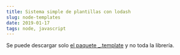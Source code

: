 ```yaml
---
title: Sistema simple de plantillas con lodash
slug: node-templates
date: 2019-01-17
tags: node, javascript
---
```


[](https://lodash.com/docs/4.17.11#template)

Se puede descargar solo [el paquete \_.template](https://www.npmjs.com/package/lodash.template) y no toda la librería.
